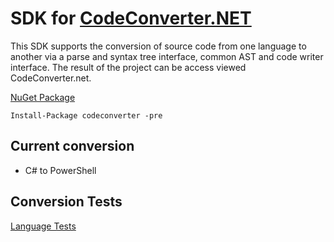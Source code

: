 # SDK for [CodeConverter.NET](https://codeconverter.net)

This SDK supports the conversion of source code from one language to another via a parse and syntax tree interface, common AST and code writer interface. The result of the project can be access viewed CodeConverter.net.

[NuGet Package](https://www.nuget.org/packages/codeconverter/)

```
Install-Package codeconverter -pre
```

## Current conversion

- C# to PowerShell

## Conversion Tests

[Language Tests](https://codeconverter.github.io/sdk/language-tests)
